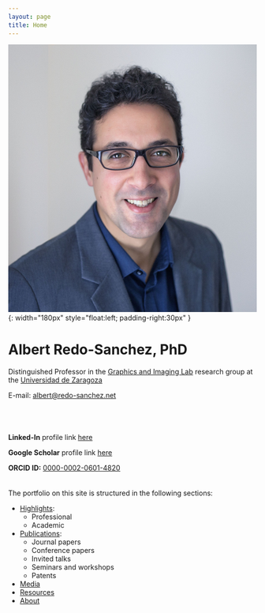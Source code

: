 ```yaml
---
layout: page
title: Home
---
```


![Profile picture](/assets/images/foto_pro.jpg){: width="180px" style="float:left; padding-right:30px" }

# Albert Redo-Sanchez, PhD

Distinguished Professor in the [Graphics and Imaging Lab](https://graphics.unizar.es/) research group at the [Universidad de Zaragoza](https://eina.unizar.es/)

E-mail: [albert@redo-sanchez.net](mailto:albert@redo-sanchez.net)
\
\
\
\
\
**Linked-In** profile link [here](https://www.linkedin.com/in/redosanchez/)

**Google Scholar** profile link [here](https://scholar.google.com/citations?user=Wjhap7MAAAAJ&hl=en)

**ORCID ID:** [0000-0002-0601-4820](https://orcid.org/0000-0002-0601-4820)
\
\
\
The portfolio on this site is structured in the following sections:

- [Highlights](highlights):
  - Professional
  - Academic
- [Publications](publications):
  - Journal papers
  - Conference papers
  - Invited talks
  - Seminars and workshops
  - Patents
- [Media](media)
- [Resources](resources)
- [About](about)
